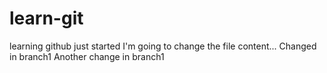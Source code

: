 # learn-git
learning github
just started
I'm going to change the file content...
Changed in branch1
Another change in branch1
